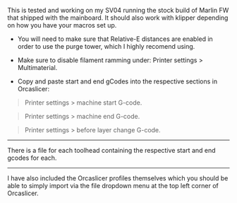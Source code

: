 This is tested and working on my SV04 running the stock build of Marlin FW that shipped with the mainboard. It should also work with klipper depending on how you have your macros set up.

- You will need to make sure that Relative-E distances are enabled in order to use the purge tower, which I highly recomend using.


- Make sure to disable filament ramming under: Printer settings > Multimaterial.


- Copy and paste start and end gCodes into the respective sections in Orcaslicer:

> Printer settings > machine start G-code.

> Printer settings > machine end G-code.

> Printer settings > before layer change G-code.


-------------------------------------------------------------


There is a file for each toolhead containing the respective start and end gcodes for each.


------------------------------------------------------------

I have also included the Orcaslicer profiles themselves which you should be able to simply import via the file dropdown menu at the top left corner of Orcaslicer.